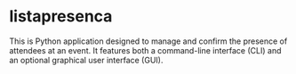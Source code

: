 # listapresenca
This is Python application designed to manage and confirm the presence of attendees at an event. It features both a command-line interface (CLI) and an optional graphical user interface (GUI). 
